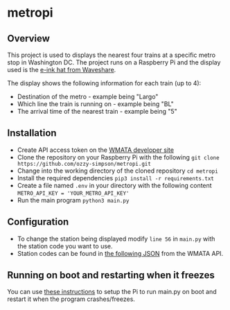 # metropi

## Overview
This project is used to displays the nearest four trains at a specific metro stop in Washington DC. The project runs on a Raspberry Pi and the display used is the [e-ink hat from Waveshare]([https://www.adafruit.com/product/4687](https://www.waveshare.com/wiki/2.13inch_e-Paper_HAT_(D))).

The display shows the following information for each train (up to 4):
* Destination of the metro - example being "Largo"
* Which line the train is running on - example being "BL"
* The arrival time of the nearest train - example being "5"

## Installation
* Create API access token on the [WMATA developer site](https://developer.wmata.com/)
* Clone the repository on your Raspberry Pi with the following `git clone https://github.com/ozzy-simpson/metropi.git`
* Change into the working directory of the cloned repository `cd metropi`
* Install the required dependencies `pip3 install -r requirements.txt`
* Create a file named `.env` in your directory with the following content `METRO_API_KEY = 'YOUR_METRO_API_KEY'`
* Run the main program `python3 main.py`

## Configuration
* To change the station being displayed modify `line 56` in `main.py` with the station code you want to use.
* Station codes can be found in [the following JSON](https://developer.wmata.com/docs/services/5476364f031f590f38092507/operations/5476364f031f5909e4fe3311?) from the WMATA API.

## Running on boot and restarting when it freezes
You can use [these instructions](https://thepihut.com/blogs/raspberry-pi-tutorials/auto-starting-programs-on-the-raspberry-pi) to setup the Pi to run main.py on boot and restart it when the program crashes/freezes.
